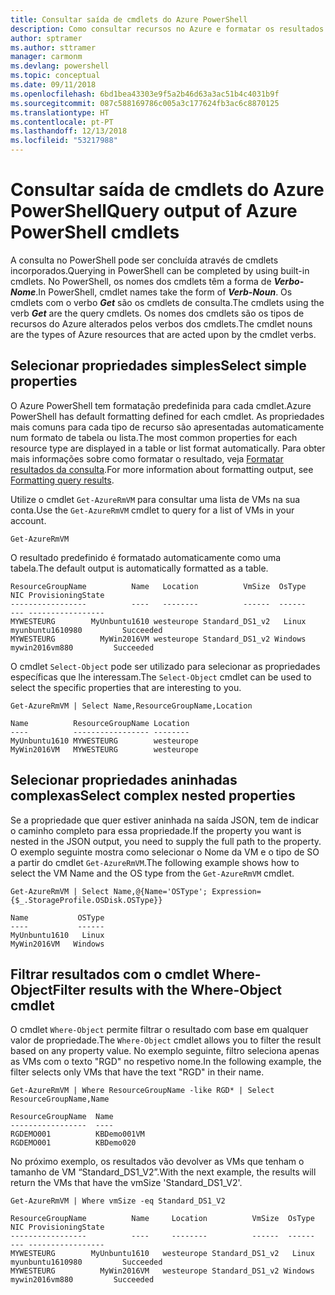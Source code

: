 ```yaml
---
title: Consultar saída de cmdlets do Azure PowerShell
description: Como consultar recursos no Azure e formatar os resultados.
author: sptramer
ms.author: sttramer
manager: carmonm
ms.devlang: powershell
ms.topic: conceptual
ms.date: 09/11/2018
ms.openlocfilehash: 6bd1bea43303e9f5a2b46d63a3ac51b4c4031b9f
ms.sourcegitcommit: 087c588169786c005a3c177624fb3ac6c8870125
ms.translationtype: HT
ms.contentlocale: pt-PT
ms.lasthandoff: 12/13/2018
ms.locfileid: "53217988"
---
```

# <a name="query-output-of-azure-powershell-cmdlets"></a><span data-ttu-id="c2535-103">Consultar saída de cmdlets do Azure PowerShell</span><span class="sxs-lookup"><span data-stu-id="c2535-103">Query output of Azure PowerShell cmdlets</span></span>

<span data-ttu-id="c2535-104">A consulta no PowerShell pode ser concluída através de cmdlets incorporados.</span><span class="sxs-lookup"><span data-stu-id="c2535-104">Querying in PowerShell can be completed by using built-in cmdlets.</span></span> <span data-ttu-id="c2535-105">No PowerShell, os nomes dos cmdlets têm a forma de  **_Verbo-Nome_**.</span><span class="sxs-lookup"><span data-stu-id="c2535-105">In PowerShell, cmdlet names take the form of **_Verb-Noun_**.</span></span> <span data-ttu-id="c2535-106">Os cmdlets com o verbo **_Get_** são os cmdlets de consulta.</span><span class="sxs-lookup"><span data-stu-id="c2535-106">The cmdlets using the verb **_Get_** are the query cmdlets.</span></span> <span data-ttu-id="c2535-107">Os nomes dos cmdlets são os tipos de recursos do Azure alterados pelos verbos dos cmdlets.</span><span class="sxs-lookup"><span data-stu-id="c2535-107">The cmdlet nouns are the types of Azure resources that are acted upon by the cmdlet verbs.</span></span>

## <a name="select-simple-properties"></a><span data-ttu-id="c2535-108">Selecionar propriedades simples</span><span class="sxs-lookup"><span data-stu-id="c2535-108">Select simple properties</span></span>

<span data-ttu-id="c2535-109">O Azure PowerShell tem formatação predefinida para cada cmdlet.</span><span class="sxs-lookup"><span data-stu-id="c2535-109">Azure PowerShell has default formatting defined for each cmdlet.</span></span> <span data-ttu-id="c2535-110">As propriedades mais comuns para cada tipo de recurso são apresentadas automaticamente num formato de tabela ou lista.</span><span class="sxs-lookup"><span data-stu-id="c2535-110">The most common properties for each resource type are displayed in a table or list format automatically.</span></span> <span data-ttu-id="c2535-111">Para obter mais informações sobre como formatar o resultado, veja [Formatar resultados da consulta](formatting-output.md).</span><span class="sxs-lookup"><span data-stu-id="c2535-111">For more information about formatting output, see [Formatting query results](formatting-output.md).</span></span>

<span data-ttu-id="c2535-112">Utilize o cmdlet `Get-AzureRmVM` para consultar uma lista de VMs na sua conta.</span><span class="sxs-lookup"><span data-stu-id="c2535-112">Use the `Get-AzureRmVM` cmdlet to query for a list of VMs in your account.</span></span>

```azurepowershell-interactive
Get-AzureRmVM
```

<span data-ttu-id="c2535-113">O resultado predefinido é formatado automaticamente como uma tabela.</span><span class="sxs-lookup"><span data-stu-id="c2535-113">The default output is automatically formatted as a table.</span></span>

```output
ResourceGroupName          Name   Location          VmSize  OsType              NIC ProvisioningState
-----------------          ----   --------          ------  ------              --- -----------------
MYWESTEURG        MyUnbuntu1610 westeurope Standard_DS1_v2   Linux myunbuntu1610980         Succeeded
MYWESTEURG          MyWin2016VM westeurope Standard_DS1_v2 Windows   mywin2016vm880         Succeeded
```

<span data-ttu-id="c2535-114">O cmdlet `Select-Object` pode ser utilizado para selecionar as propriedades específicas que lhe interessam.</span><span class="sxs-lookup"><span data-stu-id="c2535-114">The `Select-Object` cmdlet can be used to select the specific properties that are interesting to you.</span></span>

```azurepowershell-interactive
Get-AzureRmVM | Select Name,ResourceGroupName,Location
```

```output
Name          ResourceGroupName Location
----          ----------------- --------
MyUnbuntu1610 MYWESTEURG        westeurope
MyWin2016VM   MYWESTEURG        westeurope
```

## <a name="select-complex-nested-properties"></a><span data-ttu-id="c2535-115">Selecionar propriedades aninhadas complexas</span><span class="sxs-lookup"><span data-stu-id="c2535-115">Select complex nested properties</span></span>

<span data-ttu-id="c2535-116">Se a propriedade que quer estiver aninhada na saída JSON, tem de indicar o caminho completo para essa propriedade.</span><span class="sxs-lookup"><span data-stu-id="c2535-116">If the property you want is nested in the JSON output, you need to supply the full path to the property.</span></span> <span data-ttu-id="c2535-117">O exemplo seguinte mostra como selecionar o Nome da VM e o tipo de SO a partir do cmdlet `Get-AzureRmVM`.</span><span class="sxs-lookup"><span data-stu-id="c2535-117">The following example shows how to select the VM Name and the OS type from the `Get-AzureRmVM` cmdlet.</span></span>

```azurepowershell-interactive
Get-AzureRmVM | Select Name,@{Name='OSType'; Expression={$_.StorageProfile.OSDisk.OSType}}
```

```output
Name           OSType
----           ------
MyUnbuntu1610   Linux
MyWin2016VM   Windows
```

## <a name="filter-results-with-the-where-object-cmdlet"></a><span data-ttu-id="c2535-118">Filtrar resultados com o cmdlet Where-Object</span><span class="sxs-lookup"><span data-stu-id="c2535-118">Filter results with the Where-Object cmdlet</span></span>

<span data-ttu-id="c2535-119">O cmdlet `Where-Object` permite filtrar o resultado com base em qualquer valor de propriedade.</span><span class="sxs-lookup"><span data-stu-id="c2535-119">The `Where-Object` cmdlet allows you to filter the result based on any property value.</span></span> <span data-ttu-id="c2535-120">No exemplo seguinte, filtro seleciona apenas as VMs com o texto "RGD" no respetivo nome.</span><span class="sxs-lookup"><span data-stu-id="c2535-120">In the following example, the filter selects only VMs that have the text "RGD" in their name.</span></span>

```azurepowershell-interactive
Get-AzureRmVM | Where ResourceGroupName -like RGD* | Select ResourceGroupName,Name
```

```output
ResourceGroupName  Name
-----------------  ----
RGDEMO001          KBDemo001VM
RGDEMO001          KBDemo020
```

<span data-ttu-id="c2535-121">No próximo exemplo, os resultados vão devolver as VMs que tenham o tamanho de VM “Standard_DS1_V2”.</span><span class="sxs-lookup"><span data-stu-id="c2535-121">With the next example, the results will return the VMs that have the vmSize 'Standard_DS1_V2'.</span></span>

```azurepowershell-interactive
Get-AzureRmVM | Where vmSize -eq Standard_DS1_V2
```

```output
ResourceGroupName          Name     Location          VmSize  OsType              NIC ProvisioningState
-----------------          ----     --------          ------  ------              --- -----------------
MYWESTEURG        MyUnbuntu1610   westeurope Standard_DS1_v2   Linux myunbuntu1610980         Succeeded
MYWESTEURG          MyWin2016VM   westeurope Standard_DS1_v2 Windows   mywin2016vm880         Succeeded
```